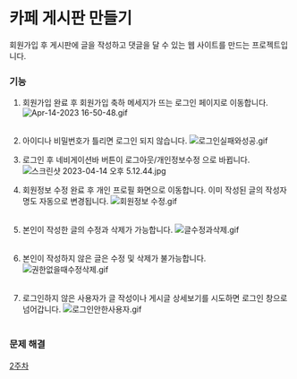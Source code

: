# 카페 게시판 만들기

회원가입 후 게시판에 글을 작성하고 댓글을 달 수 있는 웹 사이트를 만드는 프로젝트입니다. 

### 기능
1. 회원가입 완료 후 회원가입 축하 메세지가 뜨는 로그인 페이지로 이동합니다.
![Apr-14-2023 16-50-48.gif](..%2FDownloads%2FApr-14-2023%2016-50-48.gif)<br><br>

2. 아이디나 비밀번호가 틀리면 로그인 되지 않습니다.
![로그인실패와성공.gif](..%2FDownloads%2F%EB%A1%9C%EA%B7%B8%EC%9D%B8%EC%8B%A4%ED%8C%A8%EC%99%80%EC%84%B1%EA%B3%B5.gif)

3. 로그인 후 네비게이션바 버튼이 로그아웃/개인정보수정 으로 바뀝니다.
![스크린샷 2023-04-14 오후 5.12.44.jpg](..%2FDownloads%2F%EC%8A%A4%ED%81%AC%EB%A6%B0%EC%83%B7%202023-04-14%20%EC%98%A4%ED%9B%84%205.12.44.jpg)

4. 회원정보 수정 완료 후 개인 프로필 화면으로 이동합니다. 이미 작성된 글의 작성자명도 자동으로 변경됩니다. 
![회원정보 수정.gif](..%2FDownloads%2F%ED%9A%8C%EC%9B%90%EC%A0%95%EB%B3%B4%20%EC%88%98%EC%A0%95.gif)<br><br>

5. 본인이 작성한 글의 수정과 삭제가 가능합니다.
![글수정과삭제.gif](..%2FDownloads%2F%EA%B8%80%EC%88%98%EC%A0%95%EA%B3%BC%EC%82%AD%EC%A0%9C.gif)<br><br>

6. 본인이 작성하지 않은 글은 수정 및 삭제가 불가능합니다. 
![권한없을때수정삭제.gif](..%2FDownloads%2F%EA%B6%8C%ED%95%9C%EC%97%86%EC%9D%84%EB%95%8C%EC%88%98%EC%A0%95%EC%82%AD%EC%A0%9C.gif)<br><br>

7. 로그인하지 않은 사용자가 글 작성이나 게시글 상세보기를 시도하면 로그인 창으로 넘어갑니다.
![로그인안한사용자.gif](..%2FDownloads%2F%EB%A1%9C%EA%B7%B8%EC%9D%B8%EC%95%88%ED%95%9C%EC%82%AC%EC%9A%A9%EC%9E%90.gif)<br><br>

### 문제 해결
[2주차](https://velog.io/@he2joo/%EC%B9%B4%ED%8E%98%EB%AF%B8%EC%85%98-2%EC%A3%BC%EC%B0%A8)